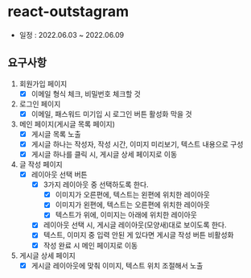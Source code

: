 # react-outstagram
- 일정 : 2022.06.03 ~ 2022.06.09

## 요구사항

1. 회원가입 페이지
    - [x] 이메일 형식 체크, 비밀번호 체크할 것
2. 로그인 페이지
    - [x] 이메일, 패스워드 미기입 시 로그인 버튼 활성화 막을 것
3. 메인 페이지(게시글 목록 페이지)
    - [x] 게시글 목록 노출
    - [x] 게시글 하나는 작성자, 작성 시간, 이미지 미리보기, 텍스트 내용으로 구성
    - [x] 게시글 하나를 클릭 시, 게시글 상세 페이지로 이동
4. 글 작성 페이지
    - [x] 레이아웃 선택 버튼
        - [x] 3가지 레이아웃 중 선택하도록 한다.
            - [x] 이미지가 오른편에, 텍스트는 왼편에 위치한 레이아웃
            - [x] 이미지가 왼편에, 텍스트는 오른편에 위치한 레이아웃
            - [x] 텍스트가 위에, 이미지는 아래에 위치한 레이아웃
        - [x] 레이아웃 선택 시, 게시글 레이아웃(모양새)대로 보이도록 한다.
        - [x] 텍스트, 이미지 중 입력 안된 게 있다면 게시글 작성 버튼 비활성화
        - [x] 작성 완료 시 메인 페이지로 이동
5. 게시글 상세 페이지
    - [x] 게시글 레이아웃에 맞춰 이미지, 텍스트 위치 조절해서 노출
